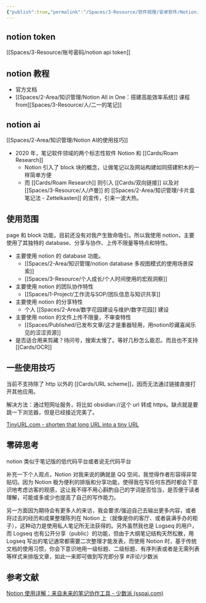 ```yaml
---
{"publish":true,"permalink":"/Spaces/3-Resource/软件梳理/安卓软件/Notion.md","title":"Notion","created":"2022-06-09","modified":"2024-10-22","published":"2025-07-17T11:09:37.956+08:00","tags":["评论/少数派","macOS软件","windows软件","AI产品","安卓软件"],"cssclasses":""}
---
```


## notion token

[[Spaces/3-Resource/账号密码/notion api token]]
## notion 教程

- 官方文档
- [[Spaces/2-Area/知识管理/Notion All in One：搭建高能效率系统]] 课程 from[[Spaces/3-Resource/人/二一的笔记]]

## notion ai

[[Spaces/2-Area/知识管理/Notion AI的使用技巧]]

- 2020 年，笔记软件领域的两个标志性软件 Notion 和 [[Cards/Roam Research]]
	- Notion 引入了 block 块的概念，让做笔记以及网站构建如同搭建积木的一样简单方便
	- 而 [[Cards/Roam Research]] 则引入 [[Cards/双向链接]] 以及对 [[Spaces/3-Resource/人/卢曼]] 的 [[Spaces/2-Area/知识管理/卡片盒笔记法 - Zettelkasten]] 的宣传，引来一波大热。

## 使用范围

page 和 block 功能，目前还没有对我产生致命吸引。所以我使用 notion，主要使用了其独特的 database、分享与协作、上传不限量等特点和特性。

- 主要使用 notion 的 database 功能。
	- [[Spaces/2-Area/知识管理/notion database 多视图模式的使用场景探索]]
	- [[Spaces/3-Resource/个人成长/个人时间使用的宏观洞察]]
- 主要使用 notion 的团队协作特性
	- [[Spaces/1-Project/工作流与SOP/团队信息与知识共享]]
- 主要使用 notion 的分享特性
	- 个人 [[Spaces/2-Area/数字花园建设与维护/数字花园]] 建设
- 主要使用 notion 的文件上传不限量，不审查特性
	- [[Spaces/Published/已发布文章/这才是重器轻用，用notion珍藏喜闻乐见的涩涩资源]]
- 是否适合用来剪藏？待问号，搜索太慢了。等好几秒怎么能忍。而且也不支持 [[Cards/OCR]]

## 一些使用技巧

当前不支持除了 http 以外的 [[Cards/URL scheme]]，因而无法通过链接直接打开其他应用。

解决方法：通过短网址服务，将比如 obsidian://这个 url 转成 https。缺点就是要跳一下浏览器，但是已经接近完美了。

[TinyURL.com - shorten that long URL into a tiny URL](https://tinyurl.com/app/myurls)

## 零碎思考

notion 类似于笔记版的低代码平台或者说无代码平台

补充一下个人观点，Notion 对我来说的确就是 QQ 空间，我觉得作者形容得非常贴切。因为 Notion 极为便利的排版和分享功能，使得我在写任何东西时都会下意识地考虑访客的观感，这让我不得不用心斟酌自己的字词是否恰当，是否便于读者理解，可能或多或少也提高了自己的写作能力。

另一方面因为期待会有更多人的来访，我会要求/强迫自己去输出更多内容，或者将过去的经历和成果整理陈列在 Notion 上（就像是你的客厅、或者装满手办的柜子），这种动力是使用私人笔记所无法获得的。另外虽然我也是 Logseq 的用户，而 Logseq 也有公开分享（public）的功能，但由于大纲笔记结构天然松散，用 Logseq 写出的笔记通常都需要二次整理才能发表，而使用 Notion 时，基于传统文档的使用习惯，你会下意识地用一级标题、二级标题、有序列表或者是无需列表等样式来排版文章，如此一来即可做到写完即分享 #评论/少数派

## 参考文献

[Notion 使用详解：来自未来的笔记协作工具 - 少数派 (sspai.com)](https://sspai.com/post/52176)